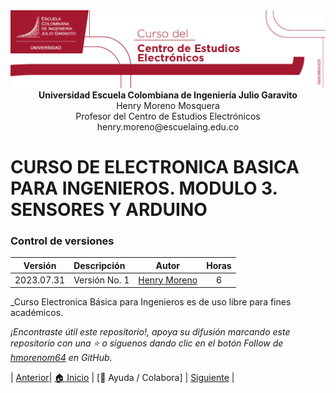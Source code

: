 <div align="center">
<img src = "/.icons/image1.jpeg" >
</div>

<div align="center">
<b> Universidad Escuela Colombiana de Ingeniería Julio Garavito</b>
<br></div>

<div align="center">
Henry Moreno Mosquera
<br></div>

<div align="center">
Profesor del Centro de Estudios Electrónicos
<br></div>

<div align="center">
henry.moreno@escuelaing.edu.co
<br></div>



# **CURSO DE ELECTRONICA BASICA PARA INGENIEROS. MODULO 3. SENSORES Y ARDUINO**




### Control de versiones

| Versión    | Descripción   | Autor                                      | Horas |
|------------|:--------------|--------------------------------------------|:-----:|
| 2023.07.31| Versión No. 1 | [Henry Moreno](https://github.com/hmorenom64)  |  6 |

_Curso Electronica Básica para Ingenieros es de uso libre para fines académicos.

_¡Encontraste útil este repositorio!, apoya su difusión marcando este repositorio con una ⭐ o síguenos dando clic en el botón Follow de [hmorenom64](https://github.com/hmorenom64?tab=repositories) en GitHub._

| [Anterior](control_step.md)| [:house: Inicio](../readme.md) | [:beginner: Ayuda / Colabora] | [Siguiente](../readme.md) |
